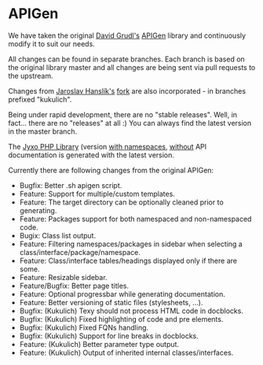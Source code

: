 # APIGen

We have taken the original [David Grudl's](https://github.com/dg) [APIGen](https://github.com/nette/apigen) library and continuously modify it to suit our needs.

All changes can be found in separate branches. Each branch is based on the original library master and all changes are being sent via pull requests to the upstream.

Changes from [Jaroslav Hanslík's](https://github.com/kukulich) [fork](https://github.com/kukulich/apigen) are also incorporated - in branches prefixed "kukulich".

Being under rapid development, there are no "stable releases". Well, in fact... there are no "releases" at all :) You can always find the latest version in the master branch.

The [Jyxo PHP Library](https://github.com/jyxo) (version [with namespaces](http://jyxo.github.com/php), [without](http://jyxo.github.com/php-no-namespace) API documentation is generated with the latest version.

Currently there are following changes from the original APIGen:

* Bugfix: Better .sh apigen script.
* Feature: Support for multiple/custom templates.
* Feature: The target directory can be optionally cleaned prior to generating.
* Feature: Packages support for both namespaced and non-namespaced code.
* Bugix: Class list output.
* Feature: Filtering namespaces/packages in sidebar when selecting a class/interface/package/namespace.
* Feature: Class/interface tables/headings displayed only if there are some.
* Feature: Resizable sidebar.
* Feature/Bugfix: Better page titles.
* Feature: Optional progressbar while generating documentation.
* Feature: Better versioning of static files (stylesheets, …).
* Bugfix: (Kukulich) Texy should not process HTML code in docblocks.
* Bugfix: (Kukulich) Fixed highlighting of code and pre elements.
* Bugfix: (Kukulich) Fixed FQNs handling.
* Bugfix: (Kukulich) Support for line breaks in docblocks.
* Feature: (Kukulich) Better parameter type output.
* Feature: (Kukulich) Output of inherited internal classes/interfaces.